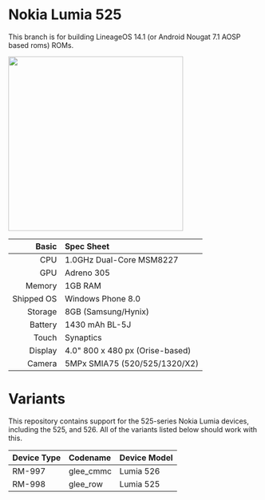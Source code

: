 Nokia Lumia 525
=============
This branch is for building LineageOS 14.1 (or Android Nougat 7.1 AOSP based roms) ROMs.

<img src="http://i-cdn.phonearena.com/images/phones/39806-xlarge/Nokia-Lumia-520-2.jpg" width="350" height="350" />

Basic   | Spec Sheet
-------:|:-------------------------
CPU     | 1.0GHz Dual-Core MSM8227
GPU     | Adreno 305
Memory  | 1GB RAM
Shipped OS | Windows Phone 8.0
Storage | 8GB (Samsung/Hynix)
Battery | 1430  mAh BL-5J
Touch   | Synaptics
Display | 4.0" 800 x 480 px (Orise-based)
Camera  | 5MPx SMIA75 (520/525/1320/X2)

Variants
=============
This repository contains support for the 525-series Nokia Lumia devices, including the 525, and 526. All of the variants listed below should work with this.

Device Type  | Codename  | Device Model
:------------|:----------|:-------------
RM-997       | glee_cmmc | Lumia 526
RM-998       | glee_row  | Lumia 525


